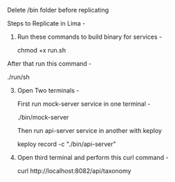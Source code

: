 Delete /bin folder before replicating

Steps to Replicate in Lima - 

1. Run these commands to build binary for services -

   chmod +x run.sh

After that run this command - 

   ./run/sh

3. Open Two terminals -

   First run mock-server service in one terminal -

   ./bin/mock-server

   Then run api-server service in another with keploy

   keploy record -c "./bin/api-server"

4. Open third terminal and perform this curl command -

   curl http://localhost:8082/api/taxonomy

    
    
